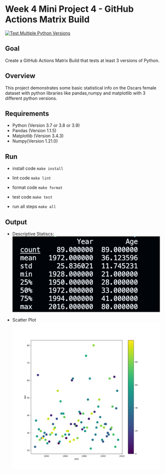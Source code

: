# Week 4 Mini Project 4 -  GitHub Actions Matrix Build
[![Test Multiple Python Versions](https://github.com/nogibjj/IDS706_miniproject4_Mutian/actions/workflows/cicd.yml/badge.svg)](https://github.com/nogibjj/IDS706_miniproject4_Mutian/actions/workflows/cicd.yml)

## Goal
Create a GitHub Actions Matrix Build that tests at least 3 versions of Python.


## Overview
This project demonstrates some basic statistical info on the Oscars female dataset with python libraries like pandas,numpy and matplotlib with 3 different python versions.


## Requirements
* Python (Version 3.7 or 3.8 or 3.9)
* Pandas (Version 1.1.5)
* Matplotlib (Version 3.4.3)
* Numpy(Version 1.21.0)

## Run
* install code `make install`

* lint code `make lint`
   
* format code `make format`

* test code `make test`

* run all steps `make all`

## Output

* Descriptive Statiscs:
![img](https://github.com/nogibjj/IDS706_miniproject2_Mutian/blob/a3655289b8ae6f6e1bb20690b570ae3be4ccb7e8/data.png)


* Scatter Plot
  ![img](https://github.com/nogibjj/IDS706_miniproject2_Mutian/blob/main/scatterfig.png)
